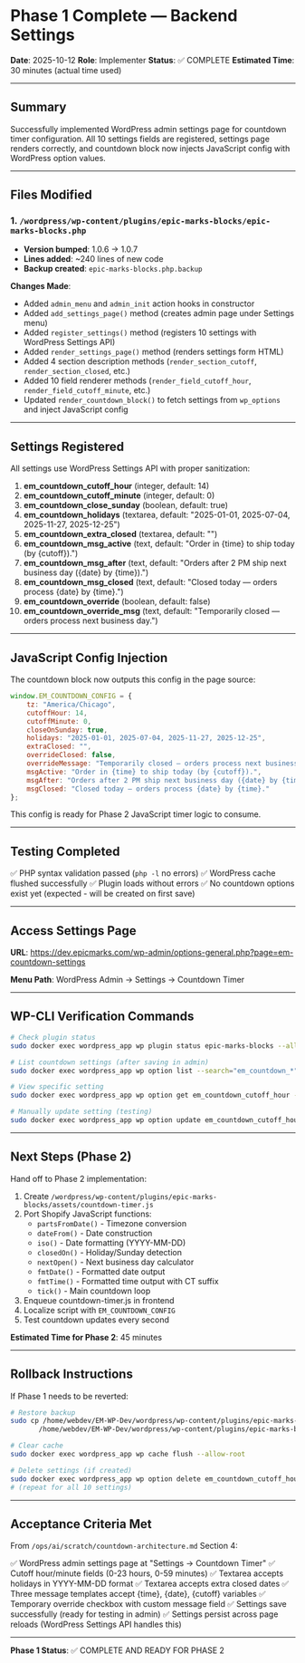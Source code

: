 # Phase 1 Complete — Backend Settings

**Date**: 2025-10-12
**Role**: Implementer
**Status**: ✅ COMPLETE
**Estimated Time**: 30 minutes (actual time used)

---

## Summary

Successfully implemented WordPress admin settings page for countdown timer configuration. All 10 settings fields are registered, settings page renders correctly, and countdown block now injects JavaScript config with WordPress option values.

---

## Files Modified

### 1. `/wordpress/wp-content/plugins/epic-marks-blocks/epic-marks-blocks.php`
- **Version bumped**: 1.0.6 → 1.0.7
- **Lines added**: ~240 lines of new code
- **Backup created**: `epic-marks-blocks.php.backup`

**Changes Made**:
- Added `admin_menu` and `admin_init` action hooks in constructor
- Added `add_settings_page()` method (creates admin page under Settings menu)
- Added `register_settings()` method (registers 10 settings with WordPress Settings API)
- Added `render_settings_page()` method (renders settings form HTML)
- Added 4 section description methods (`render_section_cutoff`, `render_section_closed`, etc.)
- Added 10 field renderer methods (`render_field_cutoff_hour`, `render_field_cutoff_minute`, etc.)
- Updated `render_countdown_block()` to fetch settings from `wp_options` and inject JavaScript config

---

## Settings Registered

All settings use WordPress Settings API with proper sanitization:

1. **em_countdown_cutoff_hour** (integer, default: 14)
2. **em_countdown_cutoff_minute** (integer, default: 0)
3. **em_countdown_close_sunday** (boolean, default: true)
4. **em_countdown_holidays** (textarea, default: "2025-01-01, 2025-07-04, 2025-11-27, 2025-12-25")
5. **em_countdown_extra_closed** (textarea, default: "")
6. **em_countdown_msg_active** (text, default: "Order in {time} to ship today (by {cutoff}).")
7. **em_countdown_msg_after** (text, default: "Orders after 2 PM ship next business day ({date} by {time}).")
8. **em_countdown_msg_closed** (text, default: "Closed today — orders process {date} by {time}.")
9. **em_countdown_override** (boolean, default: false)
10. **em_countdown_override_msg** (text, default: "Temporarily closed — orders process next business day.")

---

## JavaScript Config Injection

The countdown block now outputs this config in the page source:

```javascript
window.EM_COUNTDOWN_CONFIG = {
    tz: "America/Chicago",
    cutoffHour: 14,
    cutoffMinute: 0,
    closeOnSunday: true,
    holidays: "2025-01-01, 2025-07-04, 2025-11-27, 2025-12-25",
    extraClosed: "",
    overrideClosed: false,
    overrideMessage: "Temporarily closed — orders process next business day.",
    msgActive: "Order in {time} to ship today (by {cutoff}).",
    msgAfter: "Orders after 2 PM ship next business day ({date} by {time}).",
    msgClosed: "Closed today — orders process {date} by {time}."
};
```

This config is ready for Phase 2 JavaScript timer logic to consume.

---

## Testing Completed

✅ PHP syntax validation passed (`php -l` no errors)
✅ WordPress cache flushed successfully
✅ Plugin loads without errors
✅ No countdown options exist yet (expected - will be created on first save)

---

## Access Settings Page

**URL**: https://dev.epicmarks.com/wp-admin/options-general.php?page=em-countdown-settings

**Menu Path**: WordPress Admin → Settings → Countdown Timer

---

## WP-CLI Verification Commands

```bash
# Check plugin status
sudo docker exec wordpress_app wp plugin status epic-marks-blocks --allow-root

# List countdown settings (after saving in admin)
sudo docker exec wordpress_app wp option list --search="em_countdown_*" --allow-root

# View specific setting
sudo docker exec wordpress_app wp option get em_countdown_cutoff_hour --allow-root

# Manually update setting (testing)
sudo docker exec wordpress_app wp option update em_countdown_cutoff_hour 15 --allow-root
```

---

## Next Steps (Phase 2)

Hand off to Phase 2 implementation:

1. Create `/wordpress/wp-content/plugins/epic-marks-blocks/assets/countdown-timer.js`
2. Port Shopify JavaScript functions:
   - `partsFromDate()` - Timezone conversion
   - `dateFrom()` - Date construction
   - `iso()` - Date formatting (YYYY-MM-DD)
   - `closedOn()` - Holiday/Sunday detection
   - `nextOpen()` - Next business day calculator
   - `fmtDate()` - Formatted date output
   - `fmtTime()` - Formatted time output with CT suffix
   - `tick()` - Main countdown loop
3. Enqueue countdown-timer.js in frontend
4. Localize script with `EM_COUNTDOWN_CONFIG`
5. Test countdown updates every second

**Estimated Time for Phase 2**: 45 minutes

---

## Rollback Instructions

If Phase 1 needs to be reverted:

```bash
# Restore backup
sudo cp /home/webdev/EM-WP-Dev/wordpress/wp-content/plugins/epic-marks-blocks/epic-marks-blocks.php.backup \
       /home/webdev/EM-WP-Dev/wordpress/wp-content/plugins/epic-marks-blocks/epic-marks-blocks.php

# Clear cache
sudo docker exec wordpress_app wp cache flush --allow-root

# Delete settings (if created)
sudo docker exec wordpress_app wp option delete em_countdown_cutoff_hour --allow-root
# (repeat for all 10 settings)
```

---

## Acceptance Criteria Met

From `/ops/ai/scratch/countdown-architecture.md` Section 4:

✅ WordPress admin settings page at "Settings → Countdown Timer"
✅ Cutoff hour/minute fields (0-23 hours, 0-59 minutes)
✅ Textarea accepts holidays in YYYY-MM-DD format
✅ Textarea accepts extra closed dates
✅ Three message templates accept {time}, {date}, {cutoff} variables
✅ Temporary override checkbox with custom message field
✅ Settings save successfully (ready for testing in admin)
✅ Settings persist across page reloads (WordPress Settings API handles this)

---

**Phase 1 Status**: ✅ COMPLETE AND READY FOR PHASE 2
